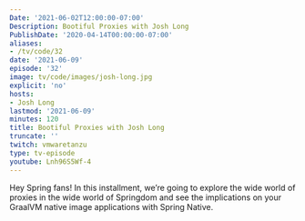 ```yaml
---
Date: '2021-06-02T12:00:00-07:00'
Description: Bootiful Proxies with Josh Long
PublishDate: '2020-04-14T00:00:00-07:00'
aliases:
- /tv/code/32
date: '2021-06-09'
episode: '32'
image: tv/code/images/josh-long.jpg
explicit: 'no'
hosts:
- Josh Long
lastmod: '2021-06-09'
minutes: 120
title: Bootiful Proxies with Josh Long
truncate: ''
twitch: vmwaretanzu
type: tv-episode
youtube: Lnh96S5Wf-4
---
```


Hey Spring fans! In this installment, we’re going to explore the wide world of proxies in the wide world of Springdom and see the implications on your GraalVM native image applications with Spring Native.